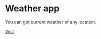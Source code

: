 # Weather app

You can get current weather of any location. 

[Visit](https://the-anomalous.github.io/weather-app/)
